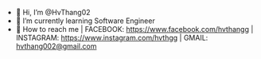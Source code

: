 - 👋 Hi, I’m @HvThang02
- 📖 I’m currently learning Software Engineer
- 👀 How to reach me
| FACEBOOK: https://www.facebook.com/hvthangg 
| INSTAGRAM: https://www.instagram.com/hvthgg 
| GMAIL: hvthang002@gmail.com

<!---
HvThang02/HvThang02 is a ✨ special ✨ repository because its `README.md` (this file) appears on your GitHub profile.
You can click the Preview link to take a look at your changes.
--->
